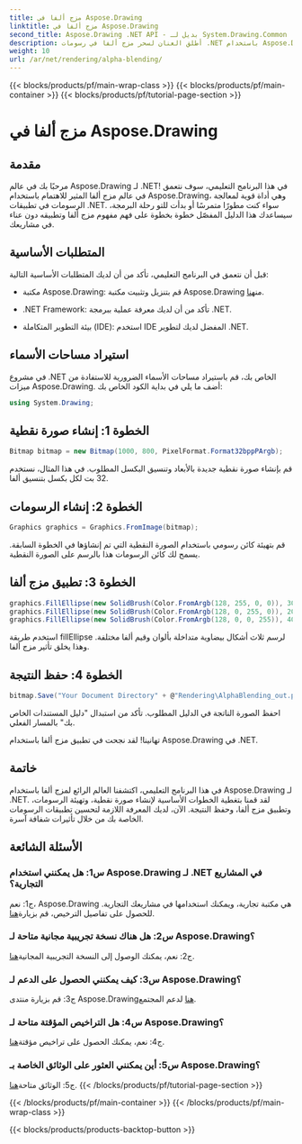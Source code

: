 ```yaml
---
title: مزج ألفا في Aspose.Drawing
linktitle: مزج ألفا في Aspose.Drawing
second_title: Aspose.Drawing .NET API - بديل لـ System.Drawing.Common
description: أطلق العنان لسحر مزج ألفا في رسومات .NET باستخدام Aspose.Drawing. ارفع مشروعاتك بتأثيرات شفافة.
weight: 10
url: /ar/net/rendering/alpha-blending/
---
```


{{< blocks/products/pf/main-wrap-class >}}
{{< blocks/products/pf/main-container >}}
{{< blocks/products/pf/tutorial-page-section >}}

# مزج ألفا في Aspose.Drawing

## مقدمة

مرحبًا بك في عالم Aspose.Drawing لـ .NET! في هذا البرنامج التعليمي، سوف نتعمق في عالم مزج ألفا المثير للاهتمام باستخدام Aspose.Drawing، وهي أداة قوية لمعالجة الرسومات في تطبيقات .NET. سواء كنت مطورًا متمرسًا أو بدأت للتو رحلة البرمجة، سيساعدك هذا الدليل المفصّل خطوة بخطوة على فهم مفهوم مزج ألفا وتطبيقه دون عناء في مشاريعك.

## المتطلبات الأساسية

قبل أن نتعمق في البرنامج التعليمي، تأكد من أن لديك المتطلبات الأساسية التالية:

-  مكتبة Aspose.Drawing: قم بتنزيل وتثبيت مكتبة Aspose.Drawing من[هنا](https://releases.aspose.com/drawing/net/).

- .NET Framework: تأكد من أن لديك معرفة عملية ببرمجة .NET.

- بيئة التطوير المتكاملة (IDE): استخدم IDE المفضل لديك لتطوير .NET.

## استيراد مساحات الأسماء

في مشروع .NET الخاص بك، قم باستيراد مساحات الأسماء الضرورية للاستفادة من ميزات Aspose.Drawing. أضف ما يلي في بداية الكود الخاص بك:

```csharp
using System.Drawing;
```

## الخطوة 1: إنشاء صورة نقطية

```csharp
Bitmap bitmap = new Bitmap(1000, 800, PixelFormat.Format32bppPArgb);
```

قم بإنشاء صورة نقطية جديدة بالأبعاد وتنسيق البكسل المطلوب. في هذا المثال، نستخدم 32 بت لكل بكسل بتنسيق ألفا.

## الخطوة 2: إنشاء الرسومات

```csharp
Graphics graphics = Graphics.FromImage(bitmap);
```

قم بتهيئة كائن رسومي باستخدام الصورة النقطية التي تم إنشاؤها في الخطوة السابقة. يسمح لك كائن الرسومات هذا بالرسم على الصورة النقطية.

## الخطوة 3: تطبيق مزج ألفا

```csharp
graphics.FillEllipse(new SolidBrush(Color.FromArgb(128, 255, 0, 0)), 300, 100, 400, 400);
graphics.FillEllipse(new SolidBrush(Color.FromArgb(128, 0, 255, 0)), 200, 300, 400, 400);
graphics.FillEllipse(new SolidBrush(Color.FromArgb(128, 0, 0, 255)), 400, 300, 400, 400);
```

استخدم طريقة fillEllipse لرسم ثلاث أشكال بيضاوية متداخلة بألوان وقيم ألفا مختلفة. وهذا يخلق تأثير مزج ألفا.

## الخطوة 4: حفظ النتيجة

```csharp
bitmap.Save("Your Document Directory" + @"Rendering\AlphaBlending_out.png");
```

احفظ الصورة الناتجة في الدليل المطلوب. تأكد من استبدال "دليل المستندات الخاص بك" بالمسار الفعلي.

تهانينا! لقد نجحت في تطبيق مزج ألفا باستخدام Aspose.Drawing في .NET.

## خاتمة

في هذا البرنامج التعليمي، اكتشفنا العالم الرائع لمزج ألفا باستخدام Aspose.Drawing لـ .NET. لقد قمنا بتغطية الخطوات الأساسية لإنشاء صورة نقطية، وتهيئة الرسومات، وتطبيق مزج ألفا، وحفظ النتيجة. الآن، لديك المعرفة اللازمة لتحسين تطبيقات الرسومات الخاصة بك من خلال تأثيرات شفافة آسرة.

## الأسئلة الشائعة

### س1: هل يمكنني استخدام Aspose.Drawing لـ .NET في المشاريع التجارية؟

 ج1: نعم، Aspose.Drawing هي مكتبة تجارية، ويمكنك استخدامها في مشاريعك التجارية. للحصول على تفاصيل الترخيص، قم بزيارة[هنا](https://purchase.aspose.com/buy).

### س2: هل هناك نسخة تجريبية مجانية متاحة لـ Aspose.Drawing؟

 ج2: نعم، يمكنك الوصول إلى النسخة التجريبية المجانية[هنا](https://releases.aspose.com/).

### س3: كيف يمكنني الحصول على الدعم لـ Aspose.Drawing؟

 ج3: قم بزيارة منتدى Aspose.Drawing[هنا](https://forum.aspose.com/c/diagram/17) لدعم المجتمع.

### س4: هل التراخيص المؤقتة متاحة لـ Aspose.Drawing؟

 ج4: نعم، يمكنك الحصول على تراخيص مؤقتة[هنا](https://purchase.aspose.com/temporary-license/).

### س5: أين يمكنني العثور على الوثائق الخاصة بـ Aspose.Drawing؟

 ج5: الوثائق متاحة[هنا](https://reference.aspose.com/drawing/net/).
{{< /blocks/products/pf/tutorial-page-section >}}

{{< /blocks/products/pf/main-container >}}
{{< /blocks/products/pf/main-wrap-class >}}

{{< blocks/products/products-backtop-button >}}
